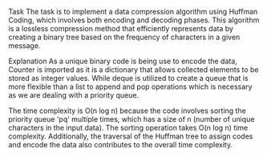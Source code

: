 Task
The task is to implement a data compression algorithm using Huffman Coding, which involves both encoding and decoding phases. This algorithm is a lossless compression method that efficiently represents data by creating a binary tree based on the frequency of characters in a given message.

Explanation
As a unique binary code is being use to encode the data, Counter is imported as it is a dictionary that allows collected elements to be stored as integer values.
While deque is utilized to create a queue that is more flexible than a list to append and pop operations which is necessary as we are dealing with a priority queue.

The time complexity is O(n log n) because the code involves sorting the priority queue 'pq' multiple times, which has a size of n (number of unique characters in the input data). 
The sorting operation takes O(n log n) time complexity. Additionally, the traversal of the Huffman tree to assign codes and encode the data also contributes to the overall time complexity.